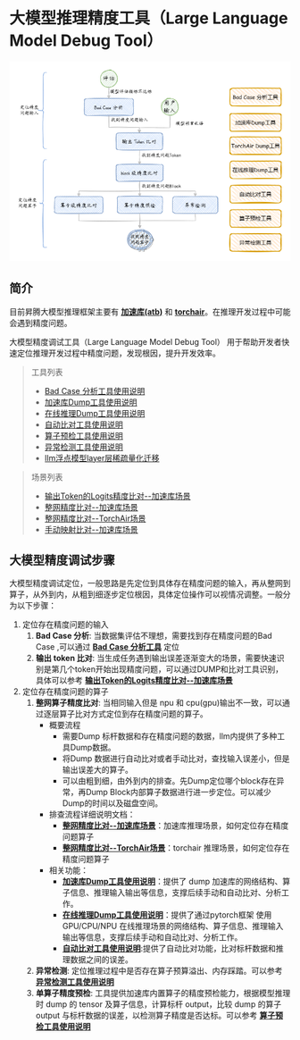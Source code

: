 # 大模型推理精度工具（Large Language Model Debug Tool）

![精度问题工作流](./image/acc-workflow.png)

## 简介

目前昇腾大模型推理框架主要有 [**加速库(atb)**](../glossary/README.md#at-Ascend-Transformer-Boost) 和 [**torchair**](../glossary/README.md#torchairtorch-图模式)。在推理开发过程中可能会遇到精度问题。

大模型精度调试工具（Large Language Model Debug Tool） 用于帮助开发者快速定位推理开发过程中精度问题，发现根因，提升开发效率。

> 工具列表
> * [Bad Case 分析工具使用说明](./工具-BadCase分析使用说明.md)
> * [加速库Dump工具使用说明](./工具-DUMP加速库数据使用说明.md)
> * [在线推理Dump工具使用说明](./工具-DUMP在线推理数据使用说明.md)
> * [自动比对工具使用说明](./工具-自动比对功能使用说明.md)
> * [算子预检工具使用说明](./工具-精度预检使用说明.md)
> * [异常检测工具使用说明](./工具-异常检测使用说明.md)
> * [llm浮点模型layer层稀疏量化迁移](./工具-llm浮点模型layer层稀疏量化迁移.md)

> 场景列表
> * [输出Token的Logits精度比对--加速库场景](./加速库场景-输出Token的logits精度比对.md)
> * [整网精度比对--加速库场景](./加速库场景-整网精度比对.md)
> * [整网精度比对--TorchAir场景](./TorchAir场景-整网算子精度比对.md)
> * [手动映射比对--加速库场景](./加速库场景-手动映射比对能力说明.md)

## 大模型精度调试步骤


大模型精度调试定位，一般思路是先定位到具体存在精度问题的输入，再从整网到算子，从外到内，从粗到细逐步定位根因，具体定位操作可以视情况调整。一般分为以下步骤：

1. 定位存在精度问题的输入
   1. **Bad Case 分析**: 当数据集评估不理想，需要找到存在精度问题的Bad Case ,可以通过 [**Bad Case 分析工具**](./工具-BadCase分析使用说明.md) 定位
   2. **输出 token 比对**: 当生成任务遇到输出误差逐渐变大的场景，需要快速识别是第几个token开始出现精度问题，可以通过DUMP和比对工具识别，具体可以参考 [**输出Token的Logits精度比对--加速库场景**](./加速库场景-输出Token的logits精度比对.md)
2. 定位存在精度问题的算子
   1. **整网算子精度比对**: 当相同输入但是 npu 和 cpu(gpu)输出不一致，可以通过逐层算子比对方式定位到存在精度问题的算子。
      - 概要流程
        - 需要Dump 标杆数据和存在精度问题的数据，llm内提供了多种工具Dump数据。
        - 将Dump 数据进行自动比对或者手动比对，查找输入误差小，但是输出误差大的算子。
        - 可以由粗到细，由外到内的排查。先Dump定位哪个block存在异常，再Dump Block内部算子数据进行进一步定位。可以减少Dump的时间以及磁盘空间。
      - 排查流程详细说明文档：
        - [**整网精度比对--加速库场景**](./加速库场景-整网精度比对.md)：加速库推理场景，如何定位存在精度问题算子
        - [**整网精度比对--TorchAir场景**](./TorchAir场景-整网算子精度比对.md)：torchair 推理场景，如何定位存在精度问题算子
      - 相关功能：
        * [**加速库Dump工具使用说明**](./工具-DUMP加速库数据使用说明.md)：提供了 dump 加速库的网络结构、算子信息、推理输入输出等信息，支撑后续手动和自动比对、分析工作。
        * [**在线推理Dump工具使用说明**](./工具-DUMP在线推理数据使用说明.md)：提供了通过pytorch框架 使用 GPU/CPU/NPU 在线推理场景的网络结构、算子信息、推理输入输出等信息，支撑后续手动和自动比对、分析工作。
        * [**自动比对工具使用说明**](./工具-自动比对功能使用说明.md):提供了自动比对功能，比对标杆数据和推理数据之间的误差。
   2. **异常检测**: 定位推理过程中是否存在算子预算溢出、内存踩踏。可以参考 [**异常检测工具使用说明**](./工具-异常检测使用说明.md)
   3. **单算子精度预检**: 工具提供加速库内置算子的精度预检能力，根据模型推理时 dump 的 tensor 及算子信息，计算标杆 output，比较 dump 的算子 output 与标杆数据的误差，以检测算子精度是否达标。可以参考 [**算子预检工具使用说明**](./工具-精度预检使用说明.md)



